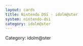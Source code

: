 ```yaml
---
layout: cards
title: Nintendo DSi - idolm@ster
system: nintendo-dsi
category: idolm@ster
---
```

<div class="alert alert-secondary mb-4"><span class="i18n innerHTML-category">Category: </span><span class="i18n innerHTML-cat-idolm@ster">idolm@ster</span></div>
